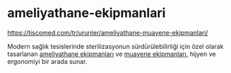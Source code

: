 # ameliyathane-ekipmanlari
https://tiscomed.com/tr/urunler/ameliyathane-muayene-ekipmanlari/


Modern sağlık tesislerinde sterilizasyonun sürdürülebilirliği için özel olarak tasarlanan [ameliyathane ekipmanları](https://tiscomed.com/tr/urunler/ameliyathane-muayene-ekipmanlari/) ve [muayene ekipmanları](https://tiscomed.com/tr/urunler/ameliyathane-muayene-ekipmanlari/), hijyen ve ergonomiyi bir arada sunar.
